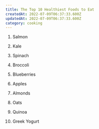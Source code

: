 ```yaml
---
title: The Top 10 Healthiest Foods to Eat
createdAt: 2022-07-09T06:37:33.600Z
updatedAt: 2022-07-09T06:37:33.600Z
category: cooking
---
```


1. Salmon

2. Kale

3. Spinach

4. Broccoli

5. Blueberries

6. Apples

7. Almonds

8. Oats

9. Quinoa

10. Greek Yogurt
